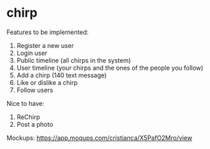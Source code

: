 # chirp

Features to be implemented:
1. Register a new user
2. Login user
3. Public timeline (all chirps in the system)
4. User timeline (your chirps and the ones of the people you follow)
5. Add a chirp (140 text message)
6. Like or dislike a chirp
7. Follow users

Nice to have:
1. ReChirp
2. Post a photo

Mockups: https://app.moqups.com/cristianca/X5PafO2Mro/view

[~comments]: https://img.shields.io/badge/-comments-006b75.svg
